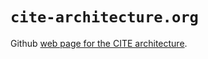 # `cite-architecture.org`


Github [web page for the CITE architecture](http://cite-architecture.org/).
